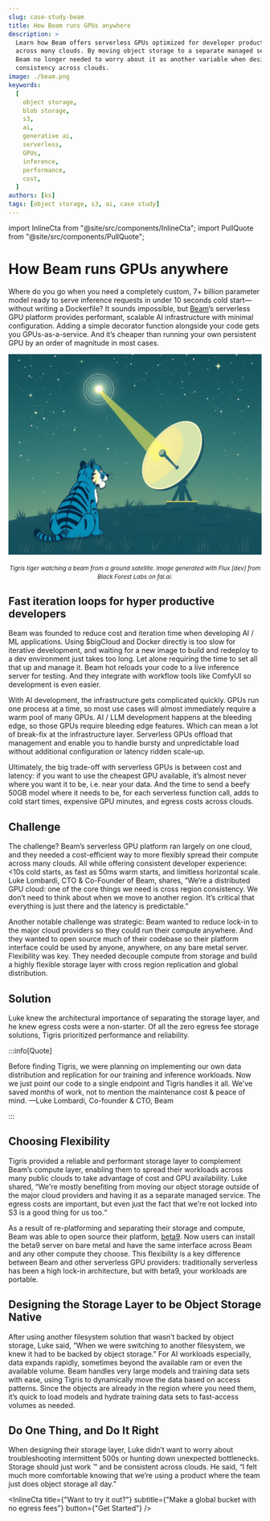 ```yaml
---
slug: case-study-beam
title: How Beam runs GPUs anywhere
description: >
  Learn how Beam offers serverless GPUs optimized for developer productivity,
  across many clouds. By moving object storage to a separate managed service,
  Beam no longer needed to worry about it as another variable when designing for
  consistency across clouds.
image: ./beam.png
keywords:
  [
    object storage,
    blob storage,
    s3,
    ai,
    generative ai,
    serverless,
    GPUs,
    inference,
    performance,
    cost,
  ]
authors: [ks]
tags: [object storage, s3, ai, case study]
---
```


import InlineCta from "@site/src/components/InlineCta"; import PullQuote from
"@site/src/components/PullQuote";

# How Beam runs GPUs anywhere

Where do you go when you need a completely custom, 7+ billion parameter model
ready to serve inference requests in under 10 seconds cold start— without
writing a Dockerfile? It sounds impossible, but [Beam](https://beam.cloud)’s
serverless GPU platform provides performant, scalable AI infrastructure with
minimal configuration. Adding a simple decorator function alongside your code
gets you GPUs-as-a-service. And it’s cheaper than running your own persistent
GPU by an order of magnitude in most cases.

![Tigris tiger watching a beam from a ground satellite. Image generated with Flux [dev] from Black Forest Labs on fal.ai](./beam.png)

<center>
  <small>
    <em>
      Tigris tiger watching a beam from a ground satellite. Image generated with Flux [dev] from Black Forest
      Labs on fal.ai.
    </em>
  </small>
</center>
<!-- truncate -->

## Fast iteration loops for hyper productive developers

Beam was founded to reduce cost and iteration time when developing AI / ML
applications. Using \$bigCloud and Docker directly is too slow for iterative
development, and waiting for a new image to build and redeploy to a dev
environment just takes too long. Let alone requiring the time to set all that up
and manage it. Beam hot reloads your code to a live inference server for
testing. And they integrate with workflow tools like ComfyUI so development is
even easier.

With AI development, the infrastructure gets complicated quickly. GPUs run one
process at a time, so most use cases will almost immediately require a warm pool
of many GPUs. AI / LLM development happens at the bleeding edge, so those GPUs
require bleeding edge features. Which can mean a lot of break-fix at the
infrastructure layer. Serverless GPUs offload that management and enable you to
handle bursty and unpredictable load without additional configuration or latency
ridden scale-up.

Ultimately, the big trade-off with serverless GPUs is between cost and latency:
if you want to use the cheapest GPU available, it’s almost never where you want
it to be, i.e. near your data. And the time to send a beefy 50GB model where it
needs to be, for each serverless function call, adds to cold start times,
expensive GPU minutes, and egress costs across clouds.

## Challenge

The challenge? Beam’s serverless GPU platform ran largely on one cloud, and they
needed a cost-efficient way to more flexibly spread their compute across many
clouds. All while offering consistent developer experience: \<10s cold starts,
as fast as 50ms warm starts, and limitless horizontal scale. Luke Lombardi, CTO
& Co-Founder of Beam, shares, “We’re a distributed GPU cloud: one of the core
things we need is cross region consistency. We don’t need to think about when we
move to another region. It’s critical that everything is just there and the
latency is predictable.”

Another notable challenge was strategic: Beam wanted to reduce lock-in to the
major cloud providers so they could run their compute anywhere. And they wanted
to open source much of their codebase so their platform interface could be used
by anyone, anywhere, on any bare metal server. Flexibility was key. They needed
decouple compute from storage and build a highly flexible storage layer with
cross region replication and global distribution.

## Solution

Luke knew the architectural importance of separating the storage layer, and he
knew egress costs were a non-starter. Of all the zero egress fee storage
solutions, Tigris prioritized performance and reliability.

:::info[Quote]

Before finding Tigris, we were planning on implementing our own data
distribution and replication for our training and inference workloads. Now we
just point our code to a single endpoint and Tigris handles it all. We've saved
months of work, not to mention the maintenance cost & peace of mind. —Luke
Lombardi, Co-founder & CTO, Beam

:::

## Choosing Flexibility

Tigris provided a reliable and performant storage layer to complement Beam’s
compute layer, enabling them to spread their workloads across many public clouds
to take advantage of cost and GPU availability. Luke shared, “We're mostly
benefiting from moving our object storage outside of the major cloud providers
and having it as a separate managed service. The egress costs are important, but
even just the fact that we're not locked into S3 is a good thing for us too.“

As a result of re-platforming and separating their storage and compute, Beam was
able to open source their platform,
[beta9](https://github.com/beam-cloud/beta9). Now users can install the beta9
server on bare metal and have the same interface across Beam and any other
compute they choose. This flexibility is a key difference between Beam and other
serverless GPU providers: traditionally serverless has been a high lock-in
architecture, but with beta9, your workloads are portable.

## Designing the Storage Layer to be Object Storage Native

After using another filesystem solution that wasn’t backed by object storage,
Luke said, “When we were switching to another filesystem, we knew it had to be
backed by object storage.” For AI workloads especially, data expands rapidly,
sometimes beyond the available ram or even the available volume. Beam handles
very large models and training data sets with ease, using Tigris to dynamically
move the data based on access patterns. Since the objects are already in the
region where you need them, it’s quick to load models and hydrate training data
sets to fast-access volumes as needed.

## Do One Thing, and Do It Right

When designing their storage layer, Luke didn’t want to worry about
troubleshooting intermittent 500s or hunting down unexpected bottlenecks.
Storage should just work :tm: and be consistent across clouds. He said, “I felt
much more comfortable knowing that we’re using a product where the team just
does object storage all day.”

<InlineCta
  title={"Want to try it out?"}
  subtitle={"Make a global bucket with no egress fees"}
  button={"Get Started"}
/>
